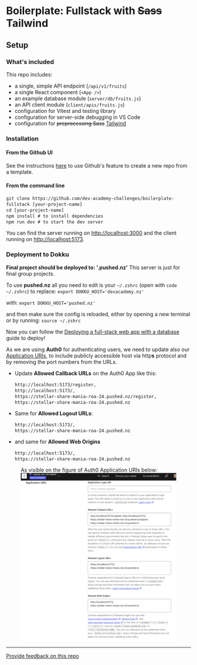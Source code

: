 # Boilerplate: Fullstack with ~~Sass~~ Tailwind

## Setup

### What's included

This repo includes:

* a single, simple API endpoint (`/api/v1/fruits`)
* a single React component (`<App />`)
* an example database module (`server/db/fruits.js`)
* an API client module (`client/apis/fruits.js`)
* configuration for Vitest and testing library
* configuration for server-side debugging in VS Code
* configuration for ~~preprocessing Sass~~ [Tailwind](https://tailwindui.com/)

### Installation

#### **From the Github UI**

See the instructions [here](https://docs.github.com/en/free-pro-team@latest/github/creating-cloning-and-archiving-repositories/creating-a-repository-from-a-template) to use Github's feature to create a new repo from a template.

#### **From the command line**

```
git clone https://github.com/dev-academy-challenges/boilerplate-fullstack [your-project-name]
cd [your-project-name]
npm install # to install dependencies
npm run dev # to start the dev server
```

You can find the server running on [http://localhost:3000](http://localhost:3000) and the client running on [http://localhost:5173](http://localhost:5173).

### Deployment to Dokku
**Final project should be deployed to: '.pushed.nz'**
This server is just for final group projects.

To use **pushed.nz** all you need to edit is your `~/.zshrc` (open with `code ~/.zshrc`) to replace:
`export DOKKU_HOST='devacademy.nz'`

with:
`export DOKKU_HOST='pushed.nz'`

and then make sure the config is reloaded, either by opening a new terminal or by running:
`source ~/.zshrc`

Now you can follow the [Deploying a full-stack web app with a database](https://student-handbook.devacademy.life/guides/deploying/4-deploying-a-fullstack-web-app-with-a-database) guide to deploy!

As we are using **Auth0** for authenticating users, we need to update also our [Application URIs](https://manage.auth0.com/dashboard/au/mania-chc-24-daniel/applications/jF4daF0zuwiJKvVe07bZmGdUkZrntP0X/settings), to include publicly accessible host via http**s** protocol and by removing the port numbers from the URLs.
* Update **Allowed Callback URLs** on the Auth0 App like this:
  ```
  http://localhost:5173/register,
  http://localhost:5173/,
  https://stellar-share-mania-roa-24.pushed.nz/register,
  https://stellar-share-mania-roa-24.pushed.nz
  ```
* Same for **Allowed Logout URLs**:
  ```
  http://localhost:5173/,
  https://stellar-share-mania-roa-24.pushed.nz
  ```
* and same for **Allowed Web Origins**
  ```
  http://localhost:5173/,
  https://stellar-share-mania-roa-24.pushed.nz
  ```

<figure>
<figcaption>As visible on the figure of Auth0 Application URIs below:</figcaption>
<img src='./public/images/resources/AppURIs.png'>
</figure>

---
[Provide feedback on this repo](https://docs.google.com/forms/d/e/1FAIpQLSfw4FGdWkLwMLlUaNQ8FtP2CTJdGDUv6Xoxrh19zIrJSkvT4Q/viewform?usp=pp_url&entry.1958421517=boilerplate-fullstack)
